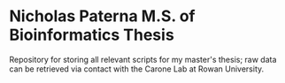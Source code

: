 # Nicholas Paterna M.S. of Bioinformatics Thesis
Repository for storing all relevant scripts for my master's thesis; raw data can be retrieved via contact with the Carone Lab at Rowan University.
